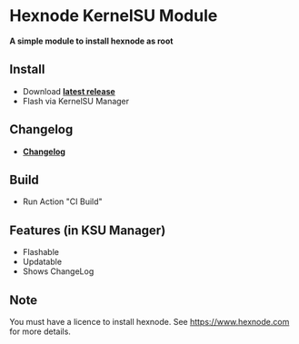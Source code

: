# Hexnode KernelSU Module

**A simple module to install hexnode as root**

## Install
- Download **[latest release](https://github.com/jeremylcarter/KernelSU-Hexnode/releases/latest/download/KSU-Hexnode.zip)**
- Flash via KernelSU Manager

## Changelog
- **[Changelog](https://github.com/jeremylcarter/KernelSU-Hexnode/blob/master/CHANGELOG.md)**

## Build
- Run Action "CI Build"

## Features (in KSU Manager)
- Flashable
- Updatable
- Shows ChangeLog

## Note
You must have a licence to install hexnode. See https://www.hexnode.com for more details.
